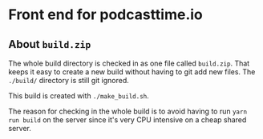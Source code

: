 Front end for podcasttime.io
============================

About `build.zip`
-----------------

The whole build directory is checked in as one file called `build.zip`.
That keeps it easy to create a new build without having to git add
new files. The `./build/` directory is still git ignored.

This build is created with `./make_build.sh`.

The reason for checking in the whole build is to avoid having to run
`yarn run build` on the server since it's very CPU intensive on a cheap
shared server.
